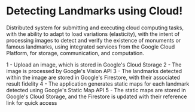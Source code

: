 # Detecting Landmarks using Cloud!

Distributed system for submitting and executing cloud computing tasks, with the ability to adapt to load variations (elasticity), with the intent of processing images to detect and verify the existence of monuments or famous landmarks, using integrated services from the Google Cloud Platform, for storage, communication, and computation.

1 - Upload an image, which is stored in Google's Cloud Storage
2 - The image is processed by Google's Vision API
3 - The landmarks detected within the image are stored in Google's Firestore, with their associated result fidelity 
4 - The application generates static maps for each landmark detected using Google's Static Map API
5 - The static maps are stored in Google's Cloud Storage, and the Firestore is updated with their reference link for quick access
